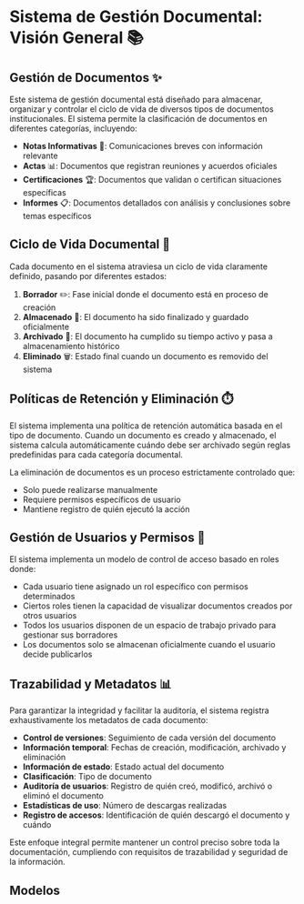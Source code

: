 # Sistema de Gestión Documental: Visión General 📚

## Gestión de Documentos ✨

Este sistema de gestión documental está diseñado para almacenar, organizar y controlar el ciclo de vida de diversos tipos de documentos institucionales. El sistema permite la clasificación de documentos en diferentes categorías, incluyendo:

- **Notas Informativas** 📝: Comunicaciones breves con información relevante
- **Actas** 📊: Documentos que registran reuniones y acuerdos oficiales
- **Certificaciones** 🏆: Documentos que validan o certifican situaciones específicas
- **Informes** 📋: Documentos detallados con análisis y conclusiones sobre temas específicos

## Ciclo de Vida Documental 🔄

Cada documento en el sistema atraviesa un ciclo de vida claramente definido, pasando por diferentes estados:

1. **Borrador** ✏️: Fase inicial donde el documento está en proceso de creación
2. **Almacenado** 💾: El documento ha sido finalizado y guardado oficialmente
3. **Archivado** 📂: El documento ha cumplido su tiempo activo y pasa a almacenamiento histórico
4. **Eliminado** 🗑️: Estado final cuando un documento es removido del sistema

## Políticas de Retención y Eliminación ⏱️

El sistema implementa una política de retención automática basada en el tipo de documento. Cuando un documento es creado y almacenado, el sistema calcula automáticamente cuándo debe ser archivado según reglas predefinidas para cada categoría documental.

La eliminación de documentos es un proceso estrictamente controlado que:

- Solo puede realizarse manualmente
- Requiere permisos específicos de usuario
- Mantiene registro de quién ejecutó la acción

## Gestión de Usuarios y Permisos 👥

El sistema implementa un modelo de control de acceso basado en roles donde:

- Cada usuario tiene asignado un rol específico con permisos determinados
- Ciertos roles tienen la capacidad de visualizar documentos creados por otros usuarios
- Todos los usuarios disponen de un espacio de trabajo privado para gestionar sus borradores
- Los documentos solo se almacenan oficialmente cuando el usuario decide publicarlos

## Trazabilidad y Metadatos 📊

Para garantizar la integridad y facilitar la auditoría, el sistema registra exhaustivamente los metadatos de cada documento:

- **Control de versiones**: Seguimiento de cada versión del documento
- **Información temporal**: Fechas de creación, modificación, archivado y eliminación
- **Información de estado**: Estado actual del documento
- **Clasificación**: Tipo de documento
- **Auditoría de usuarios**: Registro de quién creó, modificó, archivó o eliminó el documento
- **Estadísticas de uso**: Número de descargas realizadas
- **Registro de accesos**: Identificación de quién descargó el documento y cuándo

Este enfoque integral permite mantener un control preciso sobre toda la documentación, cumpliendo con requisitos de trazabilidad y seguridad de la información.

## Modelos
